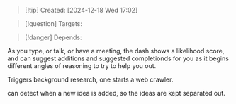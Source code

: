 
>[!tip] Created: [2024-12-18 Wed 17:02]

>[!question] Targets: 

>[!danger] Depends: 

As you type, or talk, or have a meeting, the dash shows a likelihood score, and can suggest additions and suggested completionds for you as it begins different angles of reasoning to try to help you out.

Triggers background research, one starts a web crawler.

can detect when a new idea is added, so the ideas are kept separated out.